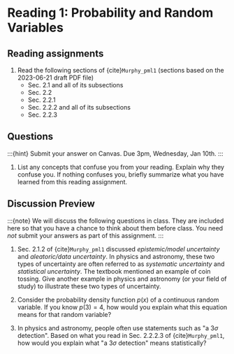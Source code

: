 # Reading 1: Probability and Random Variables

## Reading assignments

1. Read the following sections of {cite}`Murphy_pml1` (sections based on the 2023-06-21 draft PDF file)
   - Sec. 2.1 and all of its subsections
   - Sec. 2.2
   - Sec. 2.2.1
   - Sec. 2.2.2 and all of its subsections
   - Sec. 2.2.3

## Questions

:::{hint}
Submit your answer on Canvas. Due 3pm, Wednesday, Jan 10th.
:::

1. List any concepts that confuse you from your reading. Explain why they confuse you.
   If nothing confuses you, briefly summarize what you have learned from this reading assignment.


## Discussion Preview

:::{note}
We will discuss the following questions in class. They are included here so that you have a chance to think about them before class.
You need _not_ submit your answers as part of this assignment.
:::

1. Sec. 2.1.2 of {cite}`Murphy_pml1` discussed *epistemic/model uncertainty* and *aleatoric/data uncertainty*.
   In physics and astronomy, these two types of uncertainty are often referred to as *systematic uncertainty* and *statistical uncertainty*.
   The textbook mentioned an example of coin tossing.
   Give another example in physics and astronomy (or your field of study) to illustrate these two types of uncertainty.

2. Consider the probability density function $p(x)$ of a continuous random variable.
   If you know $p(3) = 4$, how would you explain what this equation means for that random variable?

3. In physics and astronomy, people often use statements such as "a $3\sigma$ detection".
   Based on what you read in Sec. 2.2.2.3 of {cite}`Murphy_pml1`, how would you explain what "a $3\sigma$ detection" means statistically?
